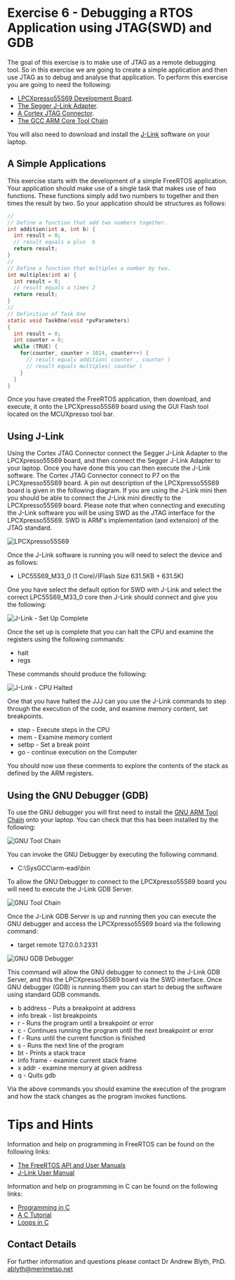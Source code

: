# Exercise 6 - Debugging a RTOS Application using JTAG(SWD) and GDB

The goal of this exercise is to make use of JTAG as a remote debugging tool. So in this exercise we are going to create a simple application and then use JTAG as to debug and analyse that application. To perform this exercise you are going to need the following:

* [LPCXpresso55S69 Development Board](https://www.nxp.com/design/development-boards/lpcxpresso-boards/lpcxpresso55s69-development-board:LPC55S69-EVK).
* [The Segger J-Link Adapter](https://www.segger.com/products/debug-probes/j-link/models/j-link-edu/).
* [A Cortex JTAG Connector](https://www.segger.com/products/debug-probes/j-link/accessories/adapters/9-pin-cortex-m-adapter/).
* [The GCC ARM Core Tool Chain](https://developer.arm.com/tools-and-software/open-source-software/developer-tools/gnu-toolchain/gnu-rm/downloads)

You will also need to download and install the [J-Link](https://www.segger.com/downloads/jlink/) software on your laptop.

## A Simple Applications
This exercise starts with the development of a simple FreeRTOS application. Your application should make use of a single task that makes use of two functions. These functions simply add two numbers to together and then times the result by two. So your application should be structures as follows:

```c
//
// Define a function that add two numbers together.
int addition(int a, int b) {
  int result = 0;
  // result equals a plus  b
  return result;
}
//
// Define a function that multiples a number by two.
int multiples(int a) {
  int result = 0;
  // result equals a times 2
  return result;
}
//
// Definition of Task One
static void TaskOne(void *pvParameters)
{
  int result = 0;
  int counter = 0;
  while (TRUE) {
    for(counter, counter > 1024, counter++) {
      // result equals addition( counter , counter )
      // result equals multiples( counter )
    }
  }
}
```

Once you have created the FreeRTOS application, then download, and execute, it onto the LPCXpresso55S69 board using the GUI Flash tool located on the MCUXpresso tool bar.

## Using J-Link

Using the Cortex JTAG Connector connect the Segger J-Link Adapter to the LPCXpresso55S69 board, and then connect the Segger J-Link Adapter to your laptop. Once you have done this you can then execute the J-Link software. The Cortex JTAG Connector connect to P7 on the LPCXpresso55S69 board. A pin out description of the LPCXpresso55S69 board is given in the following diagram. If you are using the J-Link mini then you should be able to connect the J-Link mini directly to the LPCXpresso55S69 board. Please note that when connecting and executing the J-Link software you will be using SWD as the JTAG interface for the LPCXpresso55S69. SWD is ARM's implementation (and extension) of the JTAG standard.

![LPCXpresso55S69](LPCXpresso55S69-Pins.png)

Once the J-Link software is running you will need to select the device and as follows:
* LPC55S69_M33_0 (1 Core)/(Flash Size 631.5KB + 631.5K)

One you have select the default option for SWD with J-Link and select the correct LPC55S69_M33_0 core then J-Link should connect and give you the following:

![J-Link - Set Up Complete](JLink1.png)

Once the set up is complete that you can halt the CPU and examine the registers using the following commands:
* halt
* regs

These commands should produce the following:

![J-Link - CPU Halted](JLink2.png)

One that you have halted the JJJ can you use the J-Link commands to step through the execution of the code, and examine memory content, set breakpoints.
* step - Execute steps in the CPU
* mem - Examine memory content
* setbp - Set a break point
* go - continue execution on the Computer

You should now use these comments to explore the contents of the stack as defined by the ARM registers.

## Using the GNU Debugger (GDB)

To use the GNU debugger you will first need to install the [GNU ARM Tool Chain](https://developer.arm.com/tools-and-software/open-source-software/developer-tools/gnu-toolchain/gnu-rm/downloads) onto your laptop. You can check that this has been installed by the following:

![GNU Tool Chain](GNU1.png)

You can invoke the GNU Debugger by executing the following command.

* C:\SysGCC\arm-eadi\bin

To allow the GNU Debugger to connect to the LPCXpresso55S69 board you will need to execute the J-Link GDB Server.

![GNU Tool Chain](GNU2.png)

Once the J-Link GDB Server is up and running then you can execute the GNU debugger and access the LPCXpresso55S69 board via the following command:
* target remote 127.0.0.1:2331

![GNU GDB Debugger](GNU3.png)

This command will allow the GNU debugger to connect to the J-Link GDB Server, and this the LPCXpresso55S69 board via the SWD interface. Once GNU debugger (GDB) is running them you can start to debug the software using standard GDB commands.

* b address - Puts a breakpoint at address
* info break - list breakpoints
* r - Runs the program until a breakpoint or error
* c - Continues running the program until the next breakpoint or error
* f - Runs until the current function is finished
* s - Runs the next line of the program
* bt - Prints a stack trace
* info frame - examine current stack frame
* x addr - examine memory at given address
* q - Quits gdb

Via the above commands you should examine the execution of the program and how the stack changes as the program invokes functions.

# Tips and Hints
Information and help on programming in FreeRTOS can be found on the following links:
* [The FreeRTOS API and User Manuals](https://www.freertos.org/Documentation/RTOS_book.html)
* [J-Link User Manual](https://www.segger.com/downloads/jlink/UM08001_JLink.pdf)

Information and help on programming in C can be found on the following links:
* [Programming in C](https://beginnersbook.com/2014/01/c-program-structure/)
* [A C Tutorial](https://www.cprogramming.com/tutorial/c-tutorial.html?inl=nv)
* [Loops in C](https://www.tutorialspoint.com/cprogramming/c_loops.htm)

## Contact Details

For further information and questions please contact Dr Andrew Blyth, PhD. <ablyth@merimetso.net>
